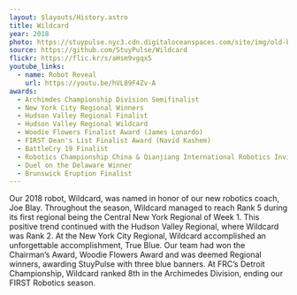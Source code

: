 ```yaml
---
layout: $layouts/History.astro
title: Wildcard
year: 2018
photo: https://stuypulse.nyc3.cdn.digitaloceanspaces.com/site/img/old-bots/2018-Wildcard-single.jpg
source: https://github.com/StuyPulse/Wildcard
flickr: https://flic.kr/s/aHsm9vgqxS
youtube_links:
  - name: Robot Reveal
    url: https://youtu.be/hVL89F4Zv-A
awards:
  - Archimdes Championship Division Semifinalist
  - New York City Regional Winners
  - Hudson Valley Regional Finalist
  - Hudson Valley Regional Wildcard
  - Woodie Flowers Finalist Award (James Lonardo)
  - FIRST Dean's List Finalist Award (Navid Kashem)
  - BattleCry 19 Finalist
  - Robotics Championship China & Qianjiang International Robotics Invitational Winner
  - Duel on the Delaware Winner
  - Brunswick Eruption Finalist
---
```


Our 2018 robot, Wildcard, was named in honor of our new robotics coach, Joe Blay. Throughout the season, Wildcard managed to reach Rank 5 during its first regional being the Central New York Regional of Week 1. This positive trend continued with the Hudson Valley Regional, where Wildcard was Rank 2. At the New York City Regional, Wildcard accomplished an unforgettable accomplishment, True Blue. Our team had won the Chairman’s Award, Woodie Flowers Award and was deemed Regional winners, awarding StuyPulse with three blue banners. At FRC’s Detroit Championship, Wildcard ranked 8th in the Archimedes Division, ending our FIRST Robotics season.
